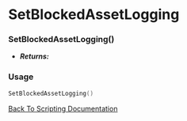 # SetBlockedAssetLogging

### SetBlockedAssetLogging()
- ***Returns:*** 

### Usage

```Lua
SetBlockedAssetLogging()
```


[Back To Scripting Documentation](../README.md)

